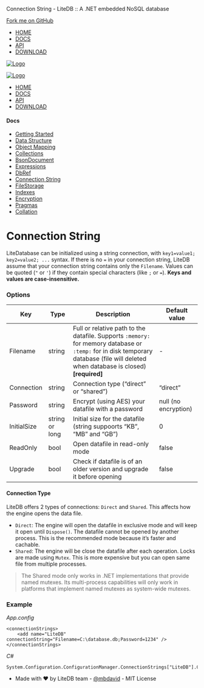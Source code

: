 Connection String - LiteDB :: A .NET embedded NoSQL database



[Fork me on GitHub](https://github.com/mbdavid/litedb)

* [HOME](/)
* [DOCS](/docs/)
* [API](/api/)
* [DOWNLOAD](https://www.nuget.org/packages/LiteDB/)

[![Logo](/images/logo_litedb.svg)](/)

[![Logo](/images/logo_litedb.svg)](/)

* [HOME](/)
* [DOCS](/docs/)
* [API](/api/)
* [DOWNLOAD](https://www.nuget.org/packages/LiteDB/)

#### Docs

* [Getting Started](/docs/getting-started/)
* [Data Structure](/docs/data-structure/)
* [Object Mapping](/docs/object-mapping/)
* [Collections](/docs/collections/)
* [BsonDocument](/docs/bsondocument/)
* [Expressions](/docs/expressions/)
* [DbRef](/docs/dbref/)
* [Connection String](/docs/connection-string/)
* [FileStorage](/docs/filestorage/)
* [Indexes](/docs/indexes/)
* [Encryption](/docs/encryption/)
* [Pragmas](/docs/pragmas/)
* [Collation](/docs/collation/)

# Connection String

LiteDatabase can be initialized using a string connection, with `key1=value1; key2=value2; ...` syntax. If there is no `=` in your connection string, LiteDB assume that your connection string contains only the `Filename`. Values can be quoted (`"` or `'`) if they contain special characters (like `;` or `=`). **Keys and values are case-insensitive.**

### Options

| Key | Type | Description | Default value |
| --- | --- | --- | --- |
| Filename | string | Full or relative path to the datafile. Supports `:memory:` for memory database or `:temp:` for in disk temporary database (file will deleted when database is closed) **[required]** | - |
| Connection | string | Connection type (“direct” or “shared”) | “direct” |
| Password | string | Encrypt (using AES) your datafile with a password | null (no encryption) |
| InitialSize | string or long | Initial size for the datafile (string suppoorts “KB”, “MB” and “GB”) | 0 |
| ReadOnly | bool | Open datafile in read-only mode | false |
| Upgrade | bool | Check if datafile is of an older version and upgrade it before opening | false |

#### Connection Type

LiteDB offers 2 types of connections: `Direct` and `Shared`. This affects how the engine opens the data file.

* `Direct`: The engine will open the datafile in exclusive mode and will keep it open until `Dispose()`. The datafile cannot be opened by another process. This is the recommended mode because it’s faster and cachable.
* `Shared`: The engine will be close the datafile after each operation. Locks are made using `Mutex`. This is more expensive but you can open same file from multiple processes.

> The Shared mode only works in .NET implementations that provide named mutexes. Its multi-process capabilities will only work in platforms that implement named mutexes as system-wide mutexes.

### Example

*App.config*

```
<connectionStrings>
    <add name="LiteDB" connectionString="Filename=C:\database.db;Password=1234" />
</connectionStrings>
```

*C#*

```
System.Configuration.ConfigurationManager.ConnectionStrings["LiteDB"].ConnectionString
```

* Made with ♥ by LiteDB team - [@mbdavid](https://twitter.com/mbdavid) - MIT License

